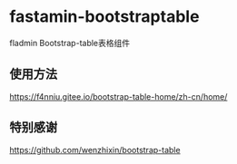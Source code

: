 # fastamin-bootstraptable
fladmin Bootstrap-table表格组件

## 使用方法
https://f4nniu.gitee.io/bootstrap-table-home/zh-cn/home/

## 特别感谢
https://github.com/wenzhixin/bootstrap-table